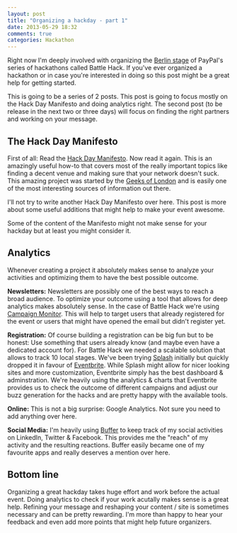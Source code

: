 ```yaml
---
layout: post
title: "Organizing a hackday - part 1"
date: 2013-05-29 18:32
comments: true
categories: Hackathon
---
```

Right now I'm deeply involved with organizing the [Berlin stage](http://battlehack.org/berlin/) of PayPal's series of hackathons called Battle Hack. If you've ever organized a hackathon or in case you're interested in doing so this post might be a great help for getting started.
<!-- more -->

This is going to be a series of 2 posts. This post is going to focus mostly on the Hack Day Manifesto and doing analytics right. The second post (to be release in the next two or three days) will focus on finding the right partners and working on your message.

The Hack Day Manifesto
---
First of all: Read the [Hack Day Manifesto](http://hackdaymanifesto.com/). Now read it again. This is an amazingly useful how-to that covers most of the really important topics like finding a decent venue and making sure that your network doesn't suck. This amazing project was started by the [Geeks of London](http://geeksoflondon.com/) and is easily one of the most interesting sources of information out there.

I'll not try to write another Hack Day Manifesto over here. This post is more about some useful additions that might help to make your event awesome.

Some of the content of the Manifesto might not make sense for your hackday but at least you might consider it.

Analytics
---
Whenever creating a project it absolutely makes sense to analyze your activities and optimizing them to have the best possible outcome.

**Newsletters:**
Newsletters are possibly one of the best ways to reach a broad audience. To optimize your outcome using a tool that allows for deep analytics makes absolutely sense. In the case of Battle Hack we're using [Campaign Monitor](http://www.campaignmonitor.com/). This will help to target users that already registered for the event or users that might have opened the email but didn't register yet.

**Registration:**
Of course building a registration can be big fun but to be honest: Use something that users already know (and maybe even have a dedicated account for). For Battle Hack we needed a scalable solution that allows to track 10 local stages. We've been trying [Splash](http://splashthat.com/) initially but quickly dropped it in favour of [Eventbrite](http://www.eventbrite.com/). While Splash might allow for nicer looking sites and more customization, Eventbrite simply has the best dashboard & adminstration. We're heavily using the analytics & charts that Eventbrite provides us to check the outcome of different campaigns and adjust our buzz generation for the hacks and are pretty happy with the available tools.

**Online:**
This is not a big surprise: Google Analytics. Not sure you need to add anything over here.

**Social Media:**
I'm heavily using [Buffer](http://bufferapp.com) to keep track of my social activities on LinkedIn, Twitter & Facebook. This provides me the "reach" of my activity and the resulting reactions. Buffer easily became one of my favourite apps and really deserves a mention over here.

Bottom line
---
Organizing a great hackday takes huge effort and work before the actual event. Doing analytics to check if your work acutally makes sense is a great help. Refining your message and reshaping your content / site is sometimes necessary and can be pretty rewarding. I'm more than happy to hear your feedback and even add more points that might help future organizers.
